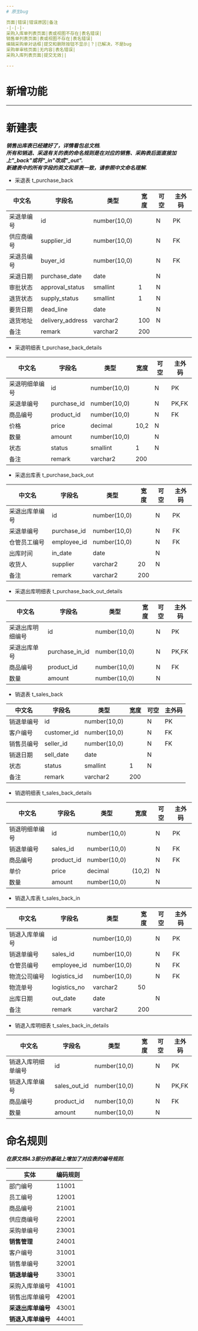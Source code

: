 ```yaml
---
# 原生bug

页面|错误|错误原因|备注
-|-|-|-
采购入库单列表页面|表或视图不存在|表名错误|
销售单列表页面|表或视图不存在|表名错误|
编辑采购单对话框|提交和删除按钮不显示|？|已解决，不是bug
采购单审核页面|无内容|表名错误|
采购入库列表页面|提交无效||

---
```

# 新增功能
---
# 新建表
<b><i>销售出库表已经建好了，详情看包总文档.</i></b><br />
<b><i>所有和销退、采退有关的表的命名规则是在对应的销售、采购表后面直接加上"_back"或将"_in"改成"_out".</i></b><br />
<b><i>新建表中的所有字段的英文和原表一致，请参照中文命名理解.</i></b><br />

- 采退表 t_purchase_back

中文名|字段名|类型|宽度|可空|主外码
-|-|-|-|-|-
采退单编号|id|number(10,0)||N|PK
供应商编号|supplier_id|number(10,0)||N|FK 
采退员编号|buyer_id|number(10,0)||N|FK
采退日期|purchase_date|date||N|  
审批状态|approval_status|smallint|1|N|
退货状态|supply_status|smallint|1|N|
要货日期|dead_line|date||N|
退货地址|delivery_address|varchar2|100|N|
备注|remark|varchar2|200||

- 采退明细表 t_purchase_back_details

中文名|字段名|类型|宽度|可空|主外码
-|-|-|-|-|-
采退明细单编号|id|number(10,0)||N|PK
采退单编号|purchase_id|number(10,0)||N|PK,FK
商品编号|product_id|number(10,0)||N|FK
价格|price|decimal|10,2|N|
数量|amount|number(10,0)||N|
状态|status|smallint|1|N|
备注|remark|varchar2|200||

- 采退出库表 t_purchase_back_out

中文名|字段名|类型|宽度|可空|主外码
-|-|-|-|-|-
采退出库单编号|id|number(10,0)||N|PK
采退单编号|purchase_id|number(10,0)||N|FK
仓管员工编号|employee_id|number(10,0)||N|FK
出库时间|in_date|date||N|
收货人|supplier|varchar2|20|N| 
备注|remark|varchar2|200||   

- 采退出库明细表 t_purchase_back_out_details

中文名|字段名|类型|宽度|可空|主外码
-|-|-|-|-|-
采退出库明细编号|id|number(10,0)||N|PK
采退出库单号|purchase_in_id|number(10,0)||N|PK,FK
商品编号|product_id|number(10,0)||N|FK
数量|amount|number(10,0)||N| 
 
- 销退表 t_sales_back

中文名|字段名|类型|宽度|可空|主外码
-|-|-|-|-|-
销退单编号|id|number(10,0)||N|PK
客户编号|customer_id|number(10,0)||N|FK
销售员编号|seller_id|number(10,0)||N|FK
销退日期|sell_date|date||N|
状态|status|smallint|1|N|
备注|remark|varchar2|200||

- 销退明细表 t_sales_back_details

中文名|字段名|类型|宽度|可空|主外码
-|-|-|-|-|-
销退明细单编号|id|number(10,0)||N|PK
销退单编号|sales_id|number(10,0)||N|FK 
商品编号|product_id|number(10,0)||N|FK
单价|price|decimal|(10,2)|N|  
数量|amount|number(10,0)||N|

- 销退入库表 t_sales_back_in

中文名|字段名|类型|宽度|可空|主外码
-|-|-|-|-|-
销退入库单编号|id|number(10,0)||N|PK
销退单编号|sales_id|number(10,0)||N|FK
仓管员编号|employee_id|number(10,0)||N|FK 
物流公司编号|logistics_id|number(10,0)||N|FK 
物流单号|logistics_no|varchar2|50||   
出库日期|out_date|date||N|  
备注|remark|varchar2|200||

- 销退入库明细表 t_sales_back_in_details

中文名|字段名|类型|宽度|可空|主外码
-|-|-|-|-|-
销退入库明细单编号|id|number(10,0)||N|PK
销退入库单编号|sales_out_id|number(10,0)||N|PK,FK
商品编号|product_id|number(10,0)||N|FK 
数量|amount|number(10,0)||N|  
 
 
# 命名规则
<b><i>在原文档4.3部分的基础上增加了对应表的编号规则.</i></b><br />

实体|编码规则 
-|-
部门编号|11001  
员工编号|12001  
商品编号|21001  
供应商编号|22001  
采购单编号|23001  
<b>销售管理</b>|24001 
客户编号|31001  
销售单编号|32001  
<b>销退单编号</b>|33001
采购入库单编号|41001  
销售出库单编号|42001
<b>采退出库单编号</b>|43001
<b>销退入库单编号</b>|44001
 
